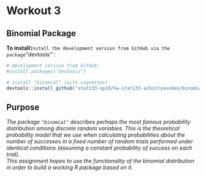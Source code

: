 # Workout 3

## Binomial Package
**To install**`
Install the development version from GitHub via the package
`"devtools"`:

``` r
# development version from GitHub:
#install.packages("devtools") 

# install "binomial" (with vignettes)
devtools::install_github('stat133-sp19/hw-stat133-achintyasuden/binomial/binomial', build_vignettes = TRUE)
```

## Purpose
*The package `"binomial"` describes perhaps the most famous probability distribution among discrete random variables. This is the theoretical probability model that we use when calculating probabilities about the number of successes in a fixed number of random trials performed under identical conditions (assuming a constant probability of success on each trial).  
This assignment hopes to use the functionality of the binomial distribution in order to build a working R package based on it.*

